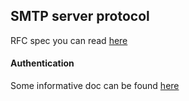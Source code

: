 ## SMTP server protocol

RFC spec you can read [here](rfc2821.txt)

#### Authentication

Some informative doc can be found [here](https://mailtrap.io/blog/smtp-auth/)
